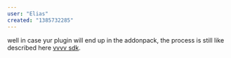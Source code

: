 ```yaml
---
user: "Elias"
created: "1385732285"
---
```


well in case yur plugin will end up in the addonpack, the process is still like described here [vvvv sdk](https://betadocs.vvvv.org/devvvveloping/vvvv-sdk.html).
